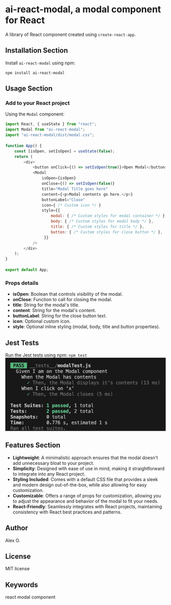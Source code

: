 # ai-react-modal, a modal component for React

A library of React component created using `create-react-app`.

## Installation Section

Install `ai-react-modal` using npm:

```
npm install ai-react-modal
```

## Usage Section

### Add to your React project

Using the `Modal` component:

```js
import React, { useState } from "react";
import Modal from "ai-react-modal";
import "ai-react-modal/dist/modal.css";

function App() {
	const [isOpen, setIsOpen] = useState(false);
	return (
		<div>
			<button onClick={() => setIsOpen(true)}>Open Modal</button>
			<Modal
				isOpen={isOpen}
				onClose={() => setIsOpen(false)}
				title="Modal Title goes here"
				content={<p>Modal contents go here.</p>}
				buttonLabel="Close"
                icon={ /* Custom icon */ }
				style={{
                    modal: { /* Custom styles for modal container */ },
				    body: { /* Custom styles for modal body */ },
				    title: { /* Custom styles for title */ },
				    button: { /* Custom styles for close button */ },
				 }}
			/>
		</div>
	);
}

export default App;
```

### Props details

- **isOpen**: Boolean that controls visibility of the modal.
- **onClose**: Function to call for closing the modal.
- **title**: String for the modal's title.
- **content**: String for the modal's content.
- **buttonLabel**: String for the close button text.
- **icon**: Optional custom icon.
- **style**: Optional inline styling (modal, body, title and button properties).

## Jest Tests

Run the Jest tests using npm:
`npm test`
![Jest test](test.png)

## Features Section

- **Lightweight**: A minimalistic approach ensures that the modal doesn't add unnecessary bloat to your project.
- **Simplicity**: Designed with ease of use in mind, making it straightforward to integrate into any React project.
- **Styling Included**: Comes with a default CSS file that provides a sleek and modern design out-of-the-box, while also allowing for easy customization.
- **Customizable**: Offers a range of props for customization, allowing you to adjust the appearance and behavior of the modal to fit your needs.
- **React-Friendly**: Seamlessly integrates with React projects, maintaining consistency with React best practices and patterns.

## Author

Alex O.

## License

MIT license

## Keywords

react
modal
component
